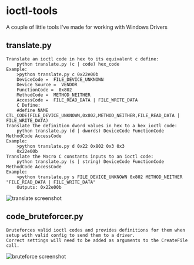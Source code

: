 # ioctl-tools
A couple of little tools I've made for working with Windows Drivers

## translate.py
	Translate an ioctl code in hex to its equivalent c define:
		python translate.py (c | code) hex_code
	Example:
		>python translate.py c 0x22e00b
		DeviceCode =  FILE_DEVICE_UNKNOWN
		Device Source =  VENDOR
		FunctionCode =  0x802
		MethodCode =  METHOD_NEITHER
		AccessCode =  FILE_READ_DATA | FILE_WRITE_DATA
		C Define:
		#define NAME CTL_CODE(FILE_DEVICE_UNKNOWN,0x802,METHOD_NEITHER,FILE_READ_DATA | FILE_WRITE_DATA)
	Translate the definition dword values in hex to a hex ioctl code:
		python translate.py (d | dwords) DeviceCode FunctionCode MethodCode AccessCode
	Example:
		>python translate.py d 0x22 0x802 0x3 0x3
		0x22e00b
	Translate the Macro C constants inputs to an ioctl code:
		python translate.py (s | string) DeviceCode FunctionCode MethodCode AccessCode
	Example:
		>python translate.py s FILE_DEVICE_UNKNOWN 0x802 METHOD_NEITHER "FILE_READ_DATA | FILE_WRITE_DATA"
		Outputs: 0x22e00b
![translate screenshot](screenshot/translate_example.PNG)
## code_bruteforcer.py
	Bruteforces valid ioctl codes and provides definitions for them when setup with valid config to send them to a driver.   
	Correct settings will need to be added as arguments to the CreateFile call.
![bruteforce screenshot](screenshot/bruteforce_example.PNG)